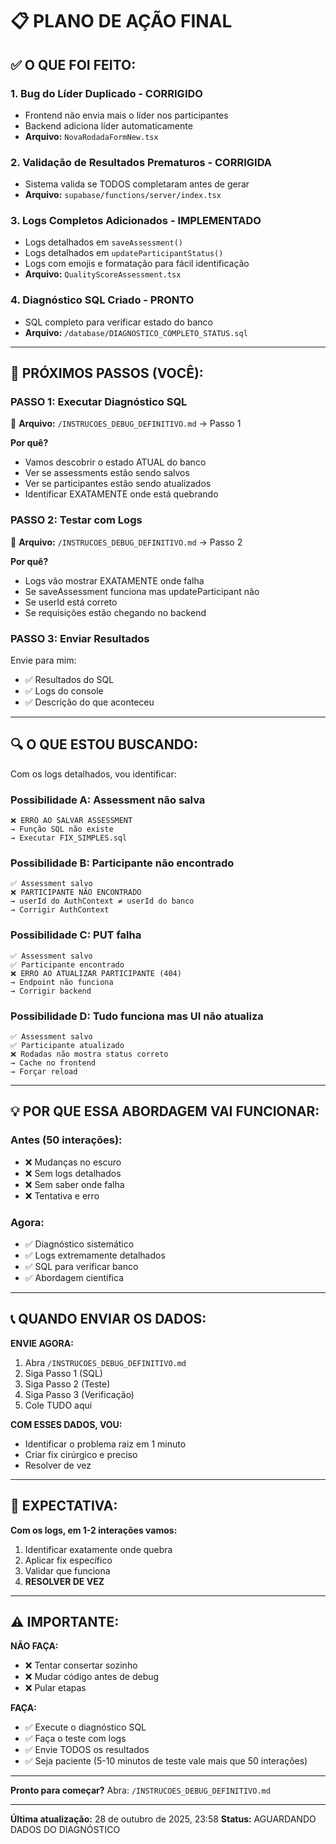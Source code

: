# 📋 PLANO DE AÇÃO FINAL

## ✅ O QUE FOI FEITO:

### 1. Bug do Líder Duplicado - **CORRIGIDO**
- Frontend não envia mais o líder nos participantes
- Backend adiciona líder automaticamente
- **Arquivo:** `NovaRodadaFormNew.tsx`

### 2. Validação de Resultados Prematuros - **CORRIGIDA**
- Sistema valida se TODOS completaram antes de gerar
- **Arquivo:** `supabase/functions/server/index.tsx`

### 3. Logs Completos Adicionados - **IMPLEMENTADO**
- Logs detalhados em `saveAssessment()`
- Logs detalhados em `updateParticipantStatus()`
- Logs com emojis e formatação para fácil identificação
- **Arquivo:** `QualityScoreAssessment.tsx`

### 4. Diagnóstico SQL Criado - **PRONTO**
- SQL completo para verificar estado do banco
- **Arquivo:** `/database/DIAGNOSTICO_COMPLETO_STATUS.sql`

---

## 🎯 PRÓXIMOS PASSOS (VOCÊ):

### PASSO 1: Executar Diagnóstico SQL
📄 **Arquivo:** `/INSTRUCOES_DEBUG_DEFINITIVO.md` → Passo 1

**Por quê?**
- Vamos descobrir o estado ATUAL do banco
- Ver se assessments estão sendo salvos
- Ver se participantes estão sendo atualizados
- Identificar EXATAMENTE onde está quebrando

### PASSO 2: Testar com Logs
📄 **Arquivo:** `/INSTRUCOES_DEBUG_DEFINITIVO.md` → Passo 2

**Por quê?**
- Logs vão mostrar EXATAMENTE onde falha
- Se saveAssessment funciona mas updateParticipant não
- Se userId está correto
- Se requisições estão chegando no backend

### PASSO 3: Enviar Resultados
Envie para mim:
- ✅ Resultados do SQL
- ✅ Logs do console
- ✅ Descrição do que aconteceu

---

## 🔍 O QUE ESTOU BUSCANDO:

Com os logs detalhados, vou identificar:

### Possibilidade A: Assessment não salva
```
❌ ERRO AO SALVAR ASSESSMENT
→ Função SQL não existe
→ Executar FIX_SIMPLES.sql
```

### Possibilidade B: Participante não encontrado
```
✅ Assessment salvo
❌ PARTICIPANTE NÃO ENCONTRADO
→ userId do AuthContext ≠ userId do banco
→ Corrigir AuthContext
```

### Possibilidade C: PUT falha
```
✅ Assessment salvo
✅ Participante encontrado
❌ ERRO AO ATUALIZAR PARTICIPANTE (404)
→ Endpoint não funciona
→ Corrigir backend
```

### Possibilidade D: Tudo funciona mas UI não atualiza
```
✅ Assessment salvo
✅ Participante atualizado
❌ Rodadas não mostra status correto
→ Cache no frontend
→ Forçar reload
```

---

## 💡 POR QUE ESSA ABORDAGEM VAI FUNCIONAR:

### Antes (50 interações):
- ❌ Mudanças no escuro
- ❌ Sem logs detalhados
- ❌ Sem saber onde falha
- ❌ Tentativa e erro

### Agora:
- ✅ Diagnóstico sistemático
- ✅ Logs extremamente detalhados
- ✅ SQL para verificar banco
- ✅ Abordagem científica

---

## 📞 QUANDO ENVIAR OS DADOS:

**ENVIE AGORA:**
1. Abra `/INSTRUCOES_DEBUG_DEFINITIVO.md`
2. Siga Passo 1 (SQL)
3. Siga Passo 2 (Teste)
4. Siga Passo 3 (Verificação)
5. Cole TUDO aqui

**COM ESSES DADOS, VOU:**
- Identificar o problema raiz em 1 minuto
- Criar fix cirúrgico e preciso
- Resolver de vez

---

## 🎯 EXPECTATIVA:

**Com os logs, em 1-2 interações vamos:**
1. Identificar exatamente onde quebra
2. Aplicar fix específico
3. Validar que funciona
4. **RESOLVER DE VEZ**

---

## ⚠️ IMPORTANTE:

**NÃO FAÇA:**
- ❌ Tentar consertar sozinho
- ❌ Mudar código antes de debug
- ❌ Pular etapas

**FAÇA:**
- ✅ Execute o diagnóstico SQL
- ✅ Faça o teste com logs
- ✅ Envie TODOS os resultados
- ✅ Seja paciente (5-10 minutos de teste vale mais que 50 interações)

---

**Pronto para começar?**
Abra: `/INSTRUCOES_DEBUG_DEFINITIVO.md`

---

**Última atualização:** 28 de outubro de 2025, 23:58
**Status:** AGUARDANDO DADOS DO DIAGNÓSTICO
